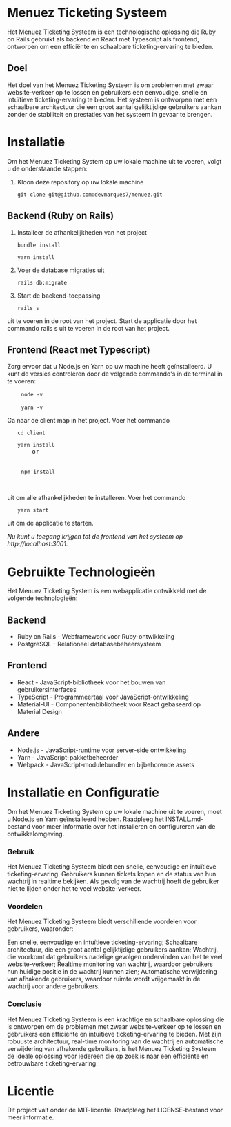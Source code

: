 <h1>Menuez Ticketing Systeem</h1>

<p>Het Menuez Ticketing Systeem is een technologische oplossing die Ruby on Rails gebruikt als backend en React met Typescript als frontend, ontworpen om een efficiënte en schaalbare ticketing-ervaring te bieden.</p>

<h2>Doel</h2>

<p>Het doel van het Menuez Ticketing Systeem is om problemen met zwaar website-verkeer op te lossen en gebruikers een eenvoudige, snelle en intuïtieve ticketing-ervaring te bieden. Het systeem is ontworpen met een schaalbare architectuur die een groot aantal gelijktijdige gebruikers aankan zonder de stabiliteit en prestaties van het systeem in gevaar te brengen.</p>

<h1>Installatie</h1>

<p>Om het Menuez Ticketing System op uw lokale machine uit te voeren, volgt u de onderstaande stappen:</p>

<ol>
  <li>Kloon deze repository op uw lokale machine</li>
  <pre><code>git clone git@github.com:devmarques7/menuez.git</code></pre>
</ol>

<h2>Backend (Ruby on Rails)</h2>



<ol>
  <li>Installeer de afhankelijkheden van het project</li>
  <pre><code>bundle install</code></pre>
  <pre><code>yarn install</code></pre>
  <li>Voer de database migraties uit</li>
  <pre><code>rails db:migrate</code></pre>
  <li>Start de backend-toepassing</li>
  <pre><code>rails s</code></pre>
 </ol>
 
 <p>uit te voeren in de root van het project.
Start de applicatie door het commando rails s uit te voeren in de root van het project.</p>
 
 
 
<h2>Frontend (React met Typescript)</h2>


<p>Zorg ervoor dat u Node.js en Yarn op uw machine heeft geïnstalleerd. 
U kunt de versies controleren door de volgende commando's in de terminal in te voeren:</p>

<ol>
 <pre> <code>node -v</code></pre>
   <pre> <code>yarn -v</code></pre>
 </ol>

<p>
Ga naar de client map in het project.
Voer het commando </p>
<ol>
  <pre><code>cd client</code></pre>
  <pre><code>yarn install</code>
    <span>or</span>
  <pre> <code>npm install</code>
 </ol>
 
 <p>uit om alle afhankelijkheden te installeren.
Voer het commando </p>
 
<ol>
  <pre><code>yarn start</code>
</ol>


<p>uit om de applicatie te starten.</p>


<em>Nu kunt u toegang krijgen tot de frontend van het systeem op http://localhost:3001.</em>


<h1>Gebruikte Technologieën</h1>
<p>Het Menuez Ticketing System is een webapplicatie ontwikkeld met de volgende technologieën:</p>
<h2>Backend</h2>
<ul>
  <li>Ruby on Rails - Webframework voor Ruby-ontwikkeling</li>
  <li>PostgreSQL - Relationeel databasebeheersysteem</li>
</ul>
<h2>Frontend</h2>
<ul>
  <li>React - JavaScript-bibliotheek voor het bouwen van gebruikersinterfaces</li>
  <li>TypeScript - Programmeertaal voor JavaScript-ontwikkeling</li>
  <li>Material-UI - Componentenbibliotheek voor React gebaseerd op Material Design</li>
</ul>
<h2>Andere</h2>
<ul>
  <li>Node.js - JavaScript-runtime voor server-side ontwikkeling</li>
  <li>Yarn - JavaScript-pakketbeheerder</li>
  <li>Webpack - JavaScript-modulebundler en bijbehorende assets</li>
</ul>
<h1>Installatie en Configuratie</h1>
<p>Om het Menuez Ticketing System op uw lokale machine uit te voeren, moet u Node.js en Yarn geïnstalleerd hebben. Raadpleeg het INSTALL.md-bestand voor meer informatie over het installeren en configureren van de ontwikkelomgeving.</p>


<h3>Gebruik</h3>

<p>Het Menuez Ticketing Systeem biedt een snelle, eenvoudige en intuïtieve ticketing-ervaring. Gebruikers kunnen tickets kopen en de status van hun wachtrij in realtime bekijken. Als gevolg van de wachtrij hoeft de gebruiker niet te lijden onder het te veel website-verkeer.</p>

<h3>Voordelen</h3>

<p>Het Menuez Ticketing Systeem biedt verschillende voordelen voor gebruikers, waaronder:

<p>Een snelle, eenvoudige en intuïtieve ticketing-ervaring;
Schaalbare architectuur, die een groot aantal gelijktijdige gebruikers aankan;
Wachtrij, die voorkomt dat gebruikers nadelige gevolgen ondervinden van het te veel website-verkeer;
Realtime monitoring van wachtrij, waardoor gebruikers hun huidige positie in de wachtrij kunnen zien;
Automatische verwijdering van afhakende gebruikers, waardoor ruimte wordt vrijgemaakt in de wachtrij voor andere gebruikers.</p>

<h3>Conclusie</h3>

<p>Het Menuez Ticketing Systeem is een krachtige en schaalbare oplossing die is ontworpen om de problemen met zwaar website-verkeer op te lossen en gebruikers een efficiënte en intuïtieve ticketing-ervaring te bieden. Met zijn robuuste architectuur, real-time monitoring van de wachtrij en automatische verwijdering van afhakende gebruikers, is het Menuez Ticketing Systeem de ideale oplossing voor iedereen die op zoek is naar een efficiënte en betrouwbare ticketing-ervaring.</p>


<h1>Licentie</h1>
<p>Dit project valt onder de MIT-licentie. Raadpleeg het LICENSE-bestand voor meer informatie.</p>
